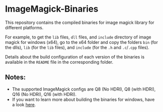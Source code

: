 # ImageMagick-Binaries

This repository contains the compiled binaries for image magick library for different platforms.

For example, to get the `lib` files, `dll` files, and `include` directory of image magick for windows (x64), go to the x64 folder and copy the folders `bin` (for the dlls), `lib` (for the `lib` files), and `include` (for the `.h` and `.c`/`.cpp` files).

Details about the build configuration of each version of the binaries is available in the `README` file in the corresponding folder.

## Notes:
- The supported ImageMagick configs are Q8 (No HDRI), Q8 (with HDRI), Q16 (No HDRI), Q16 (with HDRI).
- If you want to learn more about building the binaries for windows, have a look [here](https://github.com/ImageMagick/ImageMagick-Windows).
